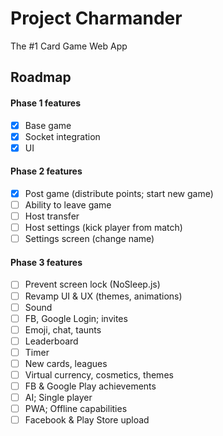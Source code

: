 # Project Charmander

The #1 Card Game Web App

## Roadmap

#### Phase 1 features
* [x] Base game
* [x] Socket integration
* [x] UI

#### Phase 2 features
* [x] Post game (distribute points; start new game)
* [ ] Ability to leave game
* [ ] Host transfer
* [ ] Host settings (kick player from match)
* [ ] Settings screen (change name)

#### Phase 3 features
* [ ] Prevent screen lock (NoSleep.js)
* [ ] Revamp UI & UX (themes, animations)
* [ ] Sound
* [ ] FB, Google Login; invites
* [ ] Emoji, chat, taunts
* [ ] Leaderboard
* [ ] Timer
* [ ] New cards, leagues
* [ ] Virtual currency, cosmetics, themes
* [ ] FB & Google Play achievements
* [ ] AI; Single player
* [ ] PWA; Offline capabilities
* [ ] Facebook & Play Store upload